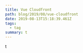 ```yaml
---
title: Vue Cloudfront
path: blog/2019/08/vue-cloudfront
date: 2019-08-13T15:18:39.461Z
tags:
  - tag
summary: t
---
```

t

